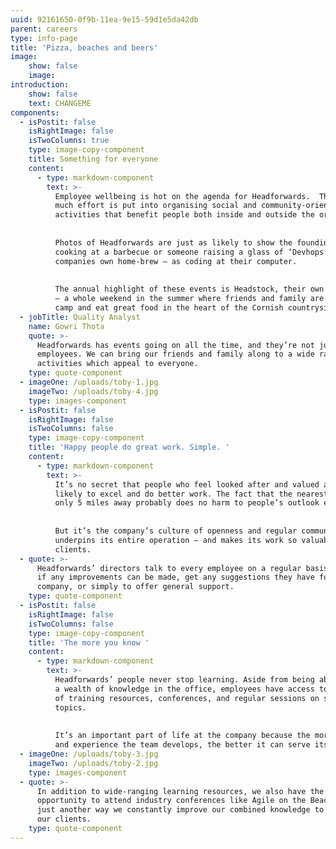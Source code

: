 ```yaml
---
uuid: 92161650-0f9b-11ea-9e15-59d1e5da42db
parent: careers
type: info-page
title: 'Pizza, beaches and beers'
image:
    show: false
    image:
introduction:
    show: false
    text: CHANGEME
components:
  - isPostit: false
    isRightImage: false
    isTwoColumns: true
    type: image-copy-component
    title: Something for everyone
    content:
      - type: markdown-component
        text: >-
          Employee wellbeing is hot on the agenda for Headforwards.  That’s why so
          much effort is put into organising social and community-orientated
          activities that benefit people both inside and outside the organisation. 
    
    
          Photos of Headforwards are just as likely to show the founding partners
          cooking at a barbecue or someone raising a glass of ‘Devhops’ – the
          companies own home-brew – as coding at their computer.
    
    
          The annual highlight of these events is Headstock, their own mini-festival
          – a whole weekend in the summer where friends and family are invited to
          camp and eat great food in the heart of the Cornish countryside.
  - jobTitle: Quality Analyst
    name: Gowri Thota
    quote: >-
      Headforwards has events going on all the time, and they’re not just for
      employees. We can bring our friends and family along to a wide range of
      activities which appeal to everyone.
    type: quote-component
  - imageOne: /uploads/toby-1.jpg
    imageTwo: /uploads/toby-4.jpg
    type: images-component
  - isPostit: false
    isRightImage: false
    isTwoColumns: false
    type: image-copy-component
    title: 'Happy people do great work. Simple. '
    content:
      - type: markdown-component
        text: >-
          It’s no secret that people who feel looked after and valued are more
          likely to excel and do better work. The fact that the nearest beach is
          only 5 miles away probably does no harm to people’s outlook either.
    
    
          But it’s the company’s culture of openness and regular communication that
          underpins its entire operation – and makes its work so valuable to
          clients.
  - quote: >-
      Headforwards’ directors talk to every employee on a regular basis to check
      if any improvements can be made, get any suggestions they have for the
      company, or simply to offer general support.
    type: quote-component
  - isPostit: false
    isRightImage: false
    isTwoColumns: false
    type: image-copy-component
    title: 'The more you know '
    content:
      - type: markdown-component
        text: >-
          Headforwards’ people never stop learning. Aside from being able to draw on
          a wealth of knowledge in the office, employees have access to a wide range
          of training resources, conferences, and regular sessions on specific
          topics. 
    
    
          It’s an important part of life at the company because the more knowledge
          and experience the team develops, the better it can serve its clients.
  - imageOne: /uploads/toby-3.jpg
    imageTwo: /uploads/toby-2.jpg
    type: images-component
  - quote: >-
      In addition to wide-ranging learning resources, we also have the
      opportunity to attend industry conferences like Agile on the Beach. It’s
      just another way we constantly improve our combined knowledge to benefit
      our clients.
    type: quote-component
---
```


